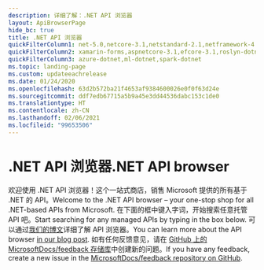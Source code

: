 ```yaml
---
description: 详细了解：.NET API 浏览器
layout: ApiBrowserPage
hide_bc: true
title: .NET API 浏览器
quickFilterColumn1: net-5.0,netcore-3.1,netstandard-2.1,netframework-4.8
quickFilterColumn2: xamarin-forms,aspnetcore-3.1,efcore-3.1,roslyn-dotnet
quickFilterColumn3: azure-dotnet,ml-dotnet,spark-dotnet
ms.topic: landing-page
ms.custom: updateeachrelease
ms.date: 01/24/2020
ms.openlocfilehash: 63d2b572ba21f4653af9384600026e0f0f63d24e
ms.sourcegitcommit: ddf7edb67715a5b9a45e3dd44536dabc153c1de0
ms.translationtype: HT
ms.contentlocale: zh-CN
ms.lasthandoff: 02/06/2021
ms.locfileid: "99653506"
---
```

# <a name="net-api-browser"></a><span data-ttu-id="74a2c-103">.NET API 浏览器</span><span class="sxs-lookup"><span data-stu-id="74a2c-103">.NET API browser</span></span>

<span data-ttu-id="74a2c-104">欢迎使用 .NET API 浏览器！这个一站式商店，销售 Microsoft 提供的所有基于 .NET 的 API。</span><span class="sxs-lookup"><span data-stu-id="74a2c-104">Welcome to the .NET API browser – your one-stop shop for all .NET-based APIs from Microsoft.</span></span> <span data-ttu-id="74a2c-105">在下面的框中键入字词，开始搜索任意托管 API 吧。</span><span class="sxs-lookup"><span data-stu-id="74a2c-105">Start searching for any managed APIs by typing in the box below.</span></span> <span data-ttu-id="74a2c-106">可以通过[我们的博文](/teamblog/announcing-unified-dotnet-experience-on-docs)详细了解 API 浏览器。</span><span class="sxs-lookup"><span data-stu-id="74a2c-106">You can learn more about the API browser [in our blog post](/teamblog/announcing-unified-dotnet-experience-on-docs).</span></span> <span data-ttu-id="74a2c-107">如有任何反馈意见，请在 [GitHub 上的 MicrosoftDocs/feedback 存储库](https://github.com/MicrosoftDocs/feedback/issues)中创建新的问题。</span><span class="sxs-lookup"><span data-stu-id="74a2c-107">If you have any feedback, create a new issue in the [MicrosoftDocs/feedback repository on GitHub](https://github.com/MicrosoftDocs/feedback/issues).</span></span>
